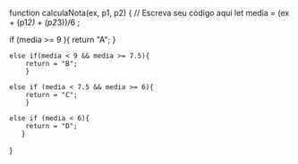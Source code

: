 function calculaNota(ex, p1, p2) {
  // Escreva seu código aqui
let media = (ex + (p1*2) + (p2*3))/6 ; 


  if (media >= 9 ){
       return  "A";
  }
        
    else if(media < 9 && media >= 7.5){
        return = "B";
        }
         
    else if (media < 7.5 && media >= 6){
        return = "C";
        }
         
    else if (media < 6){
        return = "D";
       }
        
}